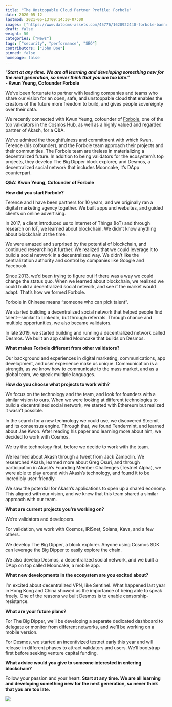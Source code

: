 ```yaml
---
title: "The Unstoppable Cloud Partner Profile: Forbole"
date: 2020-05-12
lastmod: 2021-05-13T09:14:30-07:00
images: ["https://www.datocms-assets.com/45776/1620922440-forbole-banner-1.png"]
draft: false
weight: 50
categories: ["News"]
tags: ["security", "performance", "SEO"]
contributors: ["John Doe"]
pinned: false
homepage: false
---
```

“_**Start at any time. We are all learning and developing something new for the next generation, so never think that you are too late**_**.”**   
**\- Kwun Yeung, Cofounder Forbole**  
  
We’ve been fortunate to partner with leading companies and teams who share our vision for an open, safe, and unstoppable cloud that enables the creators of the future more freedom to build, and gives people sovereignty over their data.  
  
We recently connected with Kwun Yeung, cofounder of [Forbole](https://www.forbole.com/), one of the top validators in the Cosmos Hub, as well as a highly valued and regarded partner of Akash, for a Q&A.   
  
We’ve admired the thoughtfulness and commitment with which Kwun, Terence (his cofounder), and the Forbole team approach their projects and their communities. The Forbole team are tireless in materializing a decentralized future. In addition to being validators for the ecosystem’s top projects, they develop The Big Dipper block explorer, and Desmos, a decentralized social network that includes Mooncake, it’s DApp counterpart.   
  
**Q&A: Kwun Yeung, Cofounder of Forbole**  
  
**How did you start Forbole?**  
  
Terence and I have been partners for 10 years, and we originally ran a digital marketing agency together. We built apps and websites, and guided clients on online advertising.   
  
In 2017, a client introduced us to Internet of Things (IoT) and through research on IoT, we learned about blockchain. We didn’t know anything about blockchain at the time.  
  
We were amazed and surprised by the potential of blockchain, and continued researching it further. We realized that we could leverage it to build a social network in a decentralized way. We didn’t like the centralization authority and control by companies like Google and Facebook.  
  
Since 2013, we’d been trying to figure out if there was a way we could change the status quo. When we learned about blockchain, we realized we could build a decentralized social network, and see if the market would adapt. That’s how we formed Forbole.  
  
Forbole in Chinese means “someone who can pick talent”.  
  
We started building a decentralized social network that helped people find talent--similar to LinkedIn, but through referrals. Through chance and multiple opportunities, we also became validators.  
  
In late 2019, we started building and running a decentralized network called Desmos. We built an app called Mooncake that builds on Desmos.

  
**What makes Forbole different from other validators?**  
  
Our background and experiences in digital marketing, communications, app development, and user experience make us unique. Communication is a strength, as we know how to communicate to the mass market, and as a global team, we speak multiple languages.  
  
**How do you choose what projects to work with?**  
  
We focus on the technology and the team, and look for founders with a similar vision to ours. When we were looking at different technologies to build a decentralized social network, we started with Ethereum but realized it wasn’t possible.  
  
In the search for a new technology we could use, we discovered Steemit and its consensus engine. Through that, we found Tendermint, and learned about Jae Kwon. After reading his paper and learning more about him, we decided to work with Cosmos.  
  
We try the technology first, before we decide to work with the team.  
  
We learned about Akash through a tweet from Jack Zampolin. We researched Akash, learned more about Greg Osuri, and through participation in Akash’s Founding Member Challenges (Testnet Alpha), we were able to play around with Akash’s technology, and found it to be incredibly user-friendly.  
  
We saw the potential for Akash’s applications to open up a shared economy. This aligned with our vision, and we knew that this team shared a similar approach with our team.  
  
**What are current projects you’re working on?**  
  
We’re validators and developers.  
  
For validation, we work with Cosmos, IRISnet, Solana, Kava, and a few others.  
  
We develop The Big Dipper, a block explorer. Anyone using Cosmos SDK can leverage the Big Dipper to easily explore the chain.  
  
We also develop Desmos, a decentralized social network, and we built a DApp on top called Mooncake, a mobile app.  
  
**What new developments in the ecosystem are you excited about?**  
  
I’m excited about decentralized VPN, like Sentinel. What happened last year in Hong Kong and China showed us the importance of being able to speak freely. One of the reasons we built Desmos is to enable censorship-resistance.  
  
**What are your future plans?**  
  
For The Big Dipper, we’ll be developing a separate dedicated dashboard to delegate or monitor from different networks, and we’ll be working on a mobile version.   
  
For Desmos, we started an incentivized testnet early this year and will release in different phases to attract validators and users. We’ll bootstrap first before seeking venture capital funding.

**What advice would you give to someone interested in entering blockchain?**  
  
Follow your passion and your heart. **Start at any time. We are all learning and developing something new for the next generation, so never think that you are too late.**

![](https://www.datocms-assets.com/45776/1620922423-kwun-y.jpg)